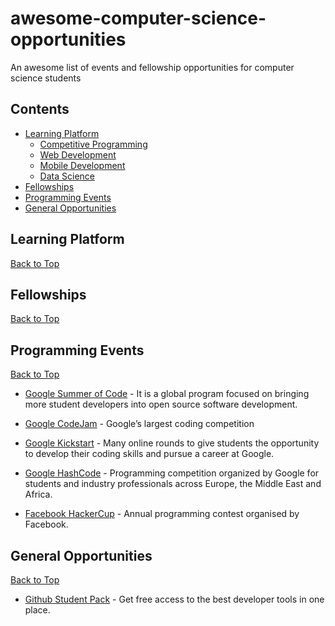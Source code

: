 # awesome-computer-science-opportunities
An awesome list of events and fellowship opportunities for computer science students

## Contents

 - [Learning Platform](#learning-platform)
   - [Competitive Programming](#competitive-programming)
   - [Web Development](#web-development)
   - [Mobile Development](#mobile-development)
   - [Data Science](#data-science)
 - [Fellowships](#fellowships)
 - [Programming Events](#programming-events)
 - [General Opportunities](#general-opportunities)
 
## Learning Platform

[Back to Top](#contents)


 
## Fellowships

[Back to Top](#contents)

## Programming Events

[Back to Top](#contents)

* [Google Summer of Code](https://summerofcode.withgoogle.com) - It is a global program focused on bringing more student developers into open source software development.

* [Google CodeJam](https://code.google.com/codejam/) - Google’s largest coding competition

* [Google Kickstart](https://code.google.com/codejam/kickstart/) - Many online rounds to give students the opportunity to develop their coding skills and pursue a career at Google.

* [Google HashCode](https://hashcode.withgoogle.com) - Programming competition organized by Google for students and industry professionals across Europe, the Middle East and Africa.

* [Facebook HackerCup](https://www.facebook.com/hackercup/) - Annual programming contest organised by Facebook.

## General Opportunities

[Back to Top](#contents)

* [Github Student Pack](https://education.github.com/pack) - Get free access to the best developer tools in one place.
